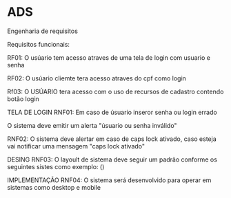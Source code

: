 # ADS
Engenharia de requisitos

Requisitos funcionais:

RF01: O usúario tem acesso atraves de uma tela de login com usuario e senha

RF02: O usúario cliemte tera acesso atraves do cpf como login

Rf03: O USÚARIO tera acesso com o uso de recursos de cadastro contendo botão login  

TELA DE LOGIN RNF01: Em caso de úsuario inseror senha ou login errado 

O sistema deve emitir um alerta "úsuario ou senha inválido"

RNF02: O sistema deve alertar em caso de caps lock ativado, caso esteja vai notificar uma mensagem "caps lock ativado"

DESING RNF03: O layoult de sistema deve seguir um padrão  conforme os seguintes sistes como exemplo: ()

IMPLEMENTAÇÃO RNF04: O sistema será desenvolvido para operar em sistemas como desktop e mobile


